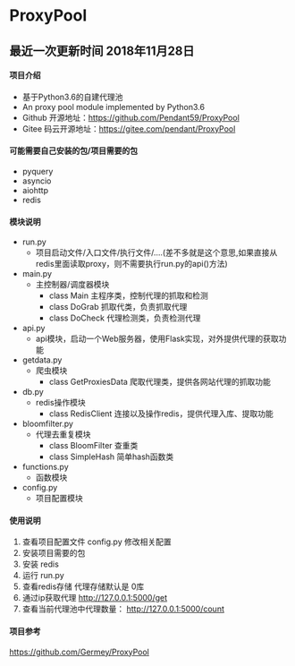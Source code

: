 # ProxyPool
## 最近一次更新时间 2018年11月28日
#### 项目介绍
- 基于Python3.6的自建代理池
- An proxy pool module implemented by Python3.6
- Github 开源地址：https://github.com/Pendant59/ProxyPool
- Gitee 码云开源地址：https://gitee.com/pendant/ProxyPool

#### 可能需要自己安装的包/项目需要的包
- pyquery
- asyncio
- aiohttp
- redis

#### 模块说明

- run.py
	- 项目启动文件/入口文件/执行文件/....(差不多就是这个意思,如果直接从redis里面读取proxy，则不需要执行run.py的api()方法)
- main.py
	- 主控制器/调度器模块
		- class Main 主程序类，控制代理的抓取和检测
		- class DoGrab 抓取代类，负责抓取代理
		- class DoCheck 代理检测类，负责检测代理
- api.py
	- api模块，启动一个Web服务器，使用Flask实现，对外提供代理的获取功能
- getdata.py
	- 爬虫模块
		- class GetProxiesData 爬取代理类，提供各网站代理的抓取功能
- db.py
	- redis操作模块
		- class RedisClient 连接以及操作redis，提供代理入库、提取功能
- bloomfilter.py
	- 代理去重复模块
		- class BloomFilter 查重类
		- class SimpleHash 简单hash函数类
- functions.py
	- 函数模块
- config.py
	- 项目配置模块

#### 使用说明

1. 查看项目配置文件 config.py 修改相关配置
2. 安装项目需要的包
3. 安装 redis
4. 运行 run.py
5. 查看redis存储 代理存储默认是 0库
6. 通过ip获取代理 http://127.0.0.1:5000/get
7. 查看当前代理池中代理数量： http://127.0.0.1:5000/count


#### 项目参考
https://github.com/Germey/ProxyPool
